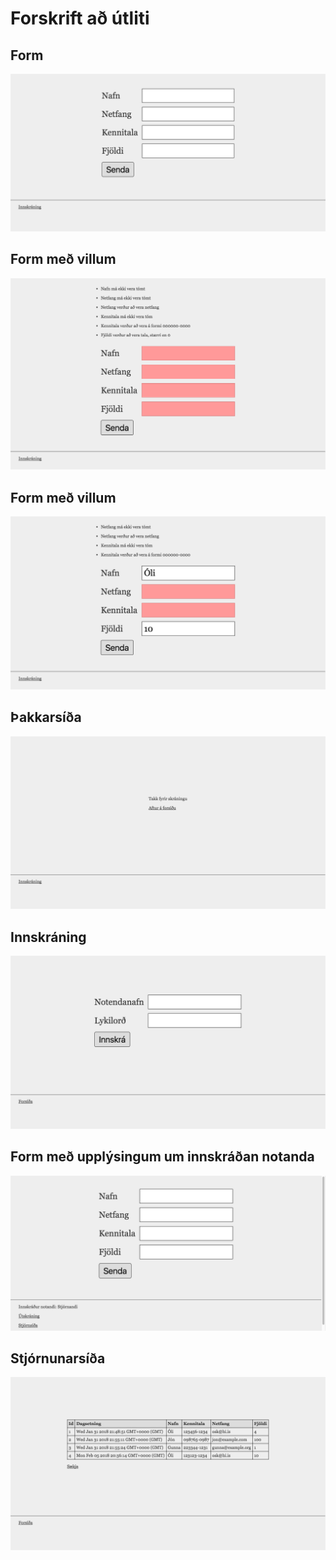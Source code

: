 # Forskrift að útliti

## Form

![](frontpage.png)

## Form með villum

![](form-errors.png)

## Form með villum

![](form-errors2.png)

## Þakkarsíða

![](thanks.png)

## Innskráning

![](login.png)

## Form með upplýsingum um innskráðan notanda

![](frontpage-login.png)

## Stjórnunarsíða

![](admin.png)
